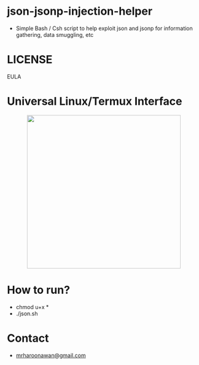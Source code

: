 # json-jsonp-injection-helper
- Simple Bash / Csh script to help exploit json and jsonp for information gathering, data smuggling, etc

# LICENSE
EULA

# Universal Linux/Termux Interface
<div align="center">
    <img src="https://i.ibb.co/gmzNcXn/json.png" width="400px"</img> 
</div>


# How to run?
- chmod u+x *
- ./json.sh

# Contact
- mrharoonawan@gmail.com
